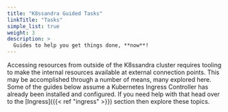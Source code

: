 ```yaml
---
title: "K8ssandra Guided Tasks"
linkTitle: "Tasks"
simple_list: true
weight: 3
description: >
  Guides to help you get things done, **now**!
---
```


Accessing resources from outside of the K8ssandra cluster requires tooling to make the internal resources available at external connection points. This may be accomplished through a number of means, many explored here. Some of the guides below assume a Kubernetes Ingress Controller has already been installed and configured. If you need help with that head over to the [Ingress]({{< ref "ingress" >}}) section then explore these topics.
